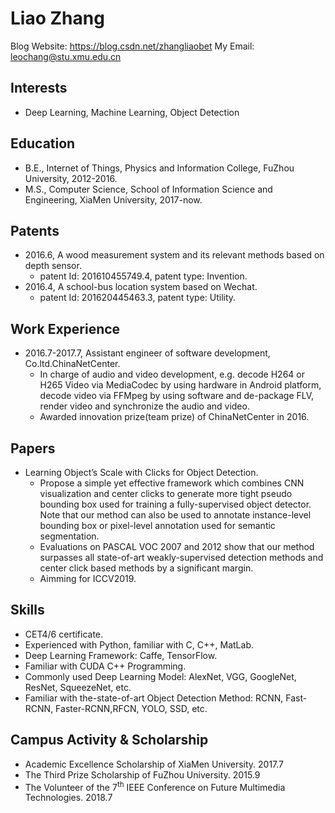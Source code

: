 Liao Zhang
===============
Blog Website: https://blog.csdn.net/zhangliaobet  My Email: leochang@stu.xmu.edu.cn

Interests
---------  
*   Deep Learning, Machine Learning, Object Detection

Education
---------  
*   B.E., Internet of Things, Physics and Information College, FuZhou University, 2012-2016.
*   M.S., Computer Science, School of Information Science and Engineering, XiaMen University, 2017-now.

Patents
---------
*   2016.6, A wood measurement system and its relevant methods based on depth sensor.
    -   patent Id: 201610455749.4, patent type: Invention.
*   2016.4, A school-bus location system based on Wechat.
    -   patent Id: 201620445463.3, patent type: Utility.

Work Experience
---------------
*   2016.7-2017.7, Assistant engineer of software development, Co.ltd.ChinaNetCenter.
    -   In charge of audio and video development, e.g. decode H264 or H265 Video via MediaCodec by using hardware in Android         platform, decode video via FFMpeg by using software and de-package FLV, render video and synchronize the audio and           video. 
    -   Awarded innovation prize(team prize) of ChinaNetCenter in 2016.

Papers
------
*   Learning Object’s Scale with Clicks for Object Detection.
    -    Propose a simple yet effective framework which combines CNN visualization and center clicks to generate more tight            pseudo bounding box used for training a fully-supervised object detector. Note that our method can also be used to            annotate instance-level bounding box or pixel-level annotation used for semantic segmentation.
    -    Evaluations on PASCAL VOC 2007 and 2012 show that our method surpasses all state-of-art weakly-supervised detection          methods and center click based methods by a significant margin.
    -    Aimming for ICCV2019.
    
Skills
------
*   CET4/6 certificate.
*   Experienced with Python, familiar with C, C++, MatLab.
*   Deep Learning Framework: Caffe, TensorFlow.
*   Familiar with CUDA C++ Programming.
*   Commonly used Deep Learning Model: AlexNet, VGG, GoogleNet, ResNet, SqueezeNet, etc.
*   Familiar with the-state-of-art Object Detection Method: RCNN, Fast-RCNN, Faster-RCNN,RFCN, YOLO, SSD, etc.

Campus Activity & Scholarship
-----
*   Academic Excellence Scholarship of XiaMen University.  2017.7
*   The Third Prize Scholarship of FuZhou University.      2015.9
*   The Volunteer of the 7<sup>th</sup> IEEE Conference on Future Multimedia Technologies. 2018.7

